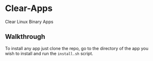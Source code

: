 # Clear-Apps
Clear Linux Binary Apps

## Walkthrough
To install any app just clone the repo, go to the directory of the app you wish to install and run the `install.sh` script.

